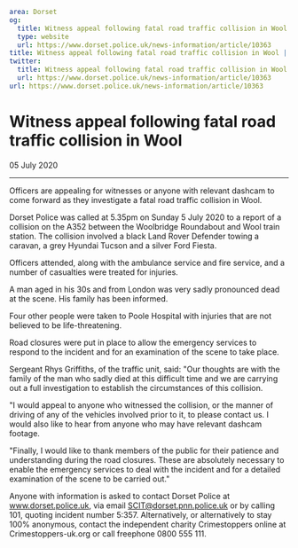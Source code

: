 ```yaml
area: Dorset
og:
  title: Witness appeal following fatal road traffic collision in Wool
  type: website
  url: https://www.dorset.police.uk/news-information/article/10363
title: Witness appeal following fatal road traffic collision in Wool |
twitter:
  title: Witness appeal following fatal road traffic collision in Wool
  url: https://www.dorset.police.uk/news-information/article/10363
url: https://www.dorset.police.uk/news-information/article/10363
```

# Witness appeal following fatal road traffic collision in Wool

05 July 2020

* * *

Officers are appealing for witnesses or anyone with relevant dashcam to come forward as they investigate a fatal road traffic collision in Wool.

Dorset Police was called at 5.35pm on Sunday 5 July 2020 to a report of a collision on the A352 between the Woolbridge Roundabout and Wool train station. The collision involved a black Land Rover Defender towing a caravan, a grey Hyundai Tucson and a silver Ford Fiesta.

Officers attended, along with the ambulance service and fire service, and a number of casualties were treated for injuries.

A man aged in his 30s and from London was very sadly pronounced dead at the scene. His family has been informed.

Four other people were taken to Poole Hospital with injuries that are not believed to be life-threatening.

Road closures were put in place to allow the emergency services to respond to the incident and for an examination of the scene to take place.

Sergeant Rhys Griffiths, of the traffic unit, said: "Our thoughts are with the family of the man who sadly died at this difficult time and we are carrying out a full investigation to establish the circumstances of this collision.

"I would appeal to anyone who witnessed the collision, or the manner of driving of any of the vehicles involved prior to it, to please contact us. I would also like to hear from anyone who may have relevant dashcam footage.

"Finally, I would like to thank members of the public for their patience and understanding during the road closures. These are absolutely necessary to enable the emergency services to deal with the incident and for a detailed examination of the scene to be carried out."

Anyone with information is asked to contact Dorset Police at www.dorset.police.uk, via email SCIT@dorset.pnn.police.uk or by calling 101, quoting incident number 5:357. Alternatively, or alternatively to stay 100% anonymous, contact the independent charity Crimestoppers online at Crimestoppers-uk.org or call freephone 0800 555 111.
